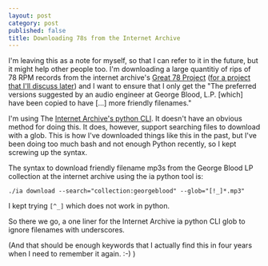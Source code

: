 ```yaml
---
layout: post
category: post
published: false
title: Downloading 78s from the Internet Archive
---
```

I'm leaving this as a note for myself, so that I can refer to it in the future, but it might help other people too. I'm downloading a large quantitiy of rips of 78 RPM records from the internet archive's [Great 78 Project](https://great78.archive.org/) ([for a project that I'll discuss later](https://mountaintown.fm)) and I want to ensure that I only get the "The preferred versions suggested by an audio engineer at George Blood, L.P. [which] have been copied to have [...] more friendly filenames." 

I'm using The [Internet Archive's python CLI](https://internetarchive.readthedocs.io/en/stable/internetarchive.html). It doesn't have an obvious method for doing this. It does, however, support searching files to download with a glob. This is how I've downloaded things like this in the past, but I've been doing too much bash and not enough Python recently, so I kept screwing up the syntax. 

The syntax to download friendly filename mp3s from the George Blood LP collection at the internet archive using the ia python tool is: 

```
./ia download --search="collection:georgeblood" --glob="[!_]*.mp3"

```

I kept trying `[^_]` which does not work in python. 

So there we go, a one liner for the Internet Archive ia python CLI glob to ignore filenames with underscores.

(And that should be enough keywords that I actually find this in four years when I need to remember it again. :-) )
